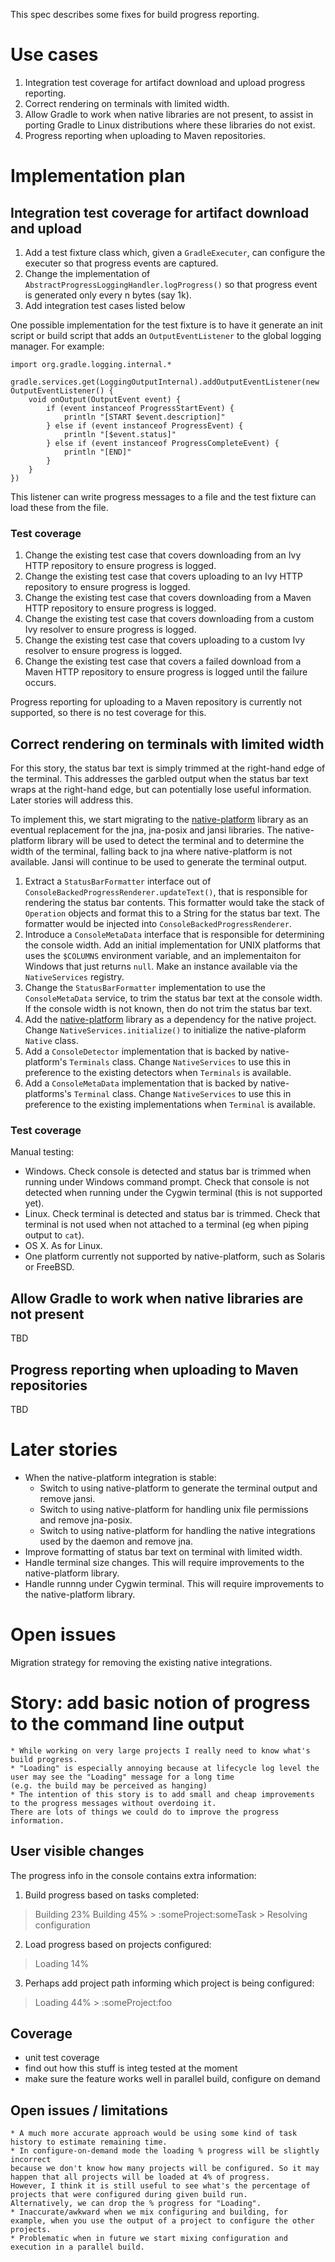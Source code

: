 
This spec describes some fixes for build progress reporting.

# Use cases

1. Integration test coverage for artifact download and upload progress reporting.
2. Correct rendering on terminals with limited width.
3. Allow Gradle to work when native libraries are not present, to assist in porting Gradle to Linux distributions where these libraries do not exist.
4. Progress reporting when uploading to Maven repositories.

# Implementation plan

## Integration test coverage for artifact download and upload

1. Add a test fixture class which, given a `GradleExecuter`, can configure the executer so that progress events are captured.
2. Change the implementation of `AbstractProgressLoggingHandler.logProgress()` so that progress event is generated only every n bytes (say 1k).
3. Add integration test cases listed below

One possible implementation for the test fixture is to have it generate an init script or build script that adds an `OutputEventListener` to the
global logging manager. For example:

    import org.gradle.logging.internal.*

    gradle.services.get(LoggingOutputInternal).addOutputEventListener(new OutputEventListener() {
        void onOutput(OutputEvent event) {
            if (event instanceof ProgressStartEvent) {
                println "[START $event.description]"
            } else if (event instanceof ProgressEvent) {
                println "[$event.status]"
            } else if (event instanceof ProgressCompleteEvent) {
                println "[END]"
            }
        }
    })

This listener can write progress messages to a file and the test fixture can load these from the file.

### Test coverage

1. Change the existing test case that covers downloading from an Ivy HTTP repository to ensure progress is logged.
2. Change the existing test case that covers uploading to an Ivy HTTP repository to ensure progress is logged.
3. Change the existing test case that covers downloading from a Maven HTTP repository to ensure progress is logged.
4. Change the existing test case that covers downloading from a custom Ivy resolver to ensure progress is logged.
5. Change the existing test case that covers uploading to a custom Ivy resolver to ensure progress is logged.
6. Change the existing test case that covers a failed download from a Maven HTTP repository to ensure progress is logged until the failure occurs.

Progress reporting for uploading to a Maven repository is currently not supported, so there is no test coverage for this.

## Correct rendering on terminals with limited width

For this story, the status bar text is simply trimmed at the right-hand edge of the terminal. This addresses the garbled output when the status bar
text wraps at the right-hand edge, but can potentially lose useful information. Later stories will address this.

To implement this, we start migrating to the [native-platform](https://github.com/adammurdoch/native-platform) library as an eventual replacement
for the jna, jna-posix and jansi libraries. The native-platform library will be used to detect the terminal and to determine the width of the
terminal, falling back to jna where native-platform is not available. Jansi will continue to be used to generate the terminal output.

1. Extract a `StatusBarFormatter` interface out of `ConsoleBackedProgressRenderer.updateText()`, that is responsible for rendering the status bar
   contents. This formatter would take the stack of `Operation` objects and format this to a String for the status bar text. The formatter
   would be injected into `ConsoleBackedProgressRenderer`.
2. Introduce a `ConsoleMetaData` interface that is responsible for determining the console width. Add an initial implementation for UNIX platforms that
   uses the `$COLUMNS` environment variable, and an implementaiton for Windows that just returns `null`. Make an instance available via the
   `NativeServices` registry.
3. Change the `StatusBarFormatter` implementation to use the `ConsoleMetaData` service, to trim the status bar text at the console width. If the console
   width is not known, then do not trim the status bar text.
4. Add the [native-platform](https://github.com/adammurdoch/native-platform) library as a dependency for the native project. Change
   `NativeServices.initialize()` to initialize the native-plaform `Native` class.
5. Add a `ConsoleDetector` implementation that is backed by native-platform's `Terminals` class. Change `NativeServices` to use this in preference to
   the existing detectors when `Terminals` is available.
6. Add a `ConsoleMetaData` implementation that is backed by native-platforms's `Terminal` class. Change `NativeServices` to use this in preference to the
   existing implementations when `Terminal` is available.

### Test coverage

Manual testing:
* Windows. Check console is detected and status bar is trimmed when running under Windows command prompt. Check that console is not detected when
  running under the Cygwin terminal (this is not supported yet).
* Linux. Check terminal is detected and status bar is trimmed. Check that terminal is not used when not attached to a terminal (eg when piping output
  to `cat`).
* OS X. As for Linux.
* One platform currently not supported by native-platform, such as Solaris or FreeBSD.

## Allow Gradle to work when native libraries are not present

TBD

## Progress reporting when uploading to Maven repositories

TBD

# Later stories

* When the native-platform integration is stable:
  * Switch to using native-platform to generate the terminal output and remove jansi.
  * Switch to using native-platform for handling unix file permissions and remove jna-posix.
  * Switch to using native-platform for handling the native integrations used by the daemon and remove jna.
* Improve formatting of status bar text on terminal with limited width.
* Handle terminal size changes. This will require improvements to the native-platform library.
* Handle runnng under Cygwin terminal. This will require improvements to the native-platform library.

# Open issues

Migration strategy for removing the existing native integrations.

# Story: add basic notion of progress to the command line output

    * While working on very large projects I really need to know what's build progress.
    * "Loading" is especially annoying because at lifecycle log level the user may see the "Loading" message for a long time
    (e.g. the build may be perceived as hanging)
    * The intention of this story is to add small and cheap improvements to the progress messages without overdoing it.
    There are lots of things we could do to improve the progress information.

## User visible changes

The progress info in the console contains extra information:

1. Build progress based on tasks completed:

> Building 23%
> Building 45% > :someProject:someTask > Resolving configuration

2. Load progress based on projects configured:

> Loading 14%

3. Perhaps add project path informing which project is being configured:

> Loading 44% > :someProject:foo

## Coverage

* unit test coverage
* find out how this stuff is integ tested at the moment
* make sure the feature works well in parallel build, configure on demand

## Open issues / limitations

    * A much more accurate approach would be using some kind of task history to estimate remaining time.
    * In configure-on-demand mode the loading % progress will be slightly incorrect
    because we don't know how many projects will be configured. So it may happen that all projects will be loaded at 4% of progress.
    However, I think it is still useful to see what's the percentage of projects that were configured during given build run.
    Alternatively, we can drop the % progress for "Loading".
    * Inaccurate/awkward when we mix configuring and building, for example, when you use the output of a project to configure the other projects.
    * Problematic when in future we start mixing configuration and execution in a parallel build.